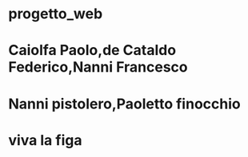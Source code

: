 # progetto_web
# Caiolfa Paolo,de Cataldo Federico,Nanni Francesco
# Nanni pistolero,Paoletto finocchio
# viva la figa


